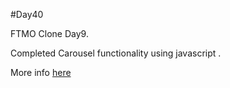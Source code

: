 #Day40

FTMO Clone Day9.

Completed Carousel functionality using javascript .

More info [here](Day40/Day40.md)